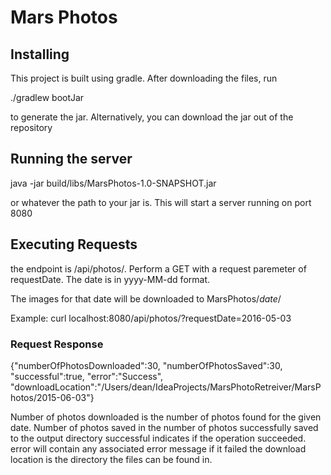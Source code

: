 # Mars Photos

## Installing
This project is built using gradle. After downloading the files, run 

./gradlew bootJar

to generate the jar. Alternatively, you can download the jar out of the repository

## Running the server

java -jar build/libs/MarsPhotos-1.0-SNAPSHOT.jar

or whatever the path to your jar is. This will start a server running on port 8080

## Executing Requests

the endpoint is /api/photos/. Perform a GET with a request paremeter of requestDate.
The date is in yyyy-MM-dd format. 

The images for that date will be downloaded to MarsPhotos/*date*/

Example:
curl localhost:8080/api/photos/?requestDate=2016-05-03

### Request Response

{"numberOfPhotosDownloaded":30,
"numberOfPhotosSaved":30,
"successful":true,
"error":"Success",
"downloadLocation":"/Users/dean/IdeaProjects/MarsPhotoRetreiver/MarsPhotos/2015-06-03"}

Number of photos downloaded is the number of photos found for the given date.
Number of photos saved in the number of photos successfully saved to the output directory
successful indicates if the operation succeeded.
error will contain any associated error message if it failed
the download location is the directory the files can be found in.
